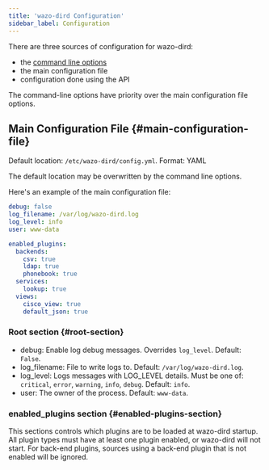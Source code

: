 ```yaml
---
title: 'wazo-dird Configuration'
sidebar_label: Configuration
---
```


There are three sources of configuration for wazo-dird:

- the [command line options](/uc-doc/system/wazo-dird/introduction#wazo-dird-usage)
- the main configuration file
- configuration done using the API

The command-line options have priority over the main configuration file options.

## Main Configuration File {#main-configuration-file}

Default location: `/etc/wazo-dird/config.yml`. Format: YAML

The default location may be overwritten by the command line options.

Here's an example of the main configuration file:

```yaml
debug: false
log_filename: /var/log/wazo-dird.log
log_level: info
user: www-data

enabled_plugins:
  backends:
    csv: true
    ldap: true
    phonebook: true
  services:
    lookup: true
  views:
    cisco_view: true
    default_json: true
```

### Root section {#root-section}

- debug: Enable log debug messages. Overrides `log_level`. Default: `False`.
- log_filename: File to write logs to. Default: `/var/log/wazo-dird.log`.
- log_level: Logs messages with LOG_LEVEL details. Must be one of: `critical`, `error`, `warning`,
  `info`, `debug`. Default: `info`.
- user: The owner of the process. Default: `www-data`.

### enabled_plugins section {#enabled-plugins-section}

This sections controls which plugins are to be loaded at wazo-dird startup. All plugin types must
have at least one plugin enabled, or wazo-dird will not start. For back-end plugins, sources using a
back-end plugin that is not enabled will be ignored.
